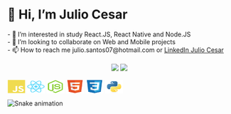 <h1> 👋 Hi, I’m Julio Cesar </h1>
<div>
- 👀 I’m interested in study React.JS, React Native and Node.JS</br>
- 💞️ I’m looking to collaborate on Web and Mobile projects</br>
- 📫 How to reach me julio.santos07@hotmail.com or <a href="https://www.linkedin.com/in/julio-cesar-080a631a6/" alt="Julio-LinkedIn">LinkedIn Julio Cesar</a></br>
</div></br>

<div align="center">
  <img height="180em" src="https://github-readme-stats.vercel.app/api?username=Julio-Cesar07&show_icons=true&theme=highcontrast&include_all_commits=true&count_private=true"/>
  <img height="180em" src="https://github-readme-stats.vercel.app/api/top-langs/?username=Julio-Cesar07&layout=compact&langs_count=7&theme=highcontrast"/>
</div>
<div style="display: inline_block"><br>
  <img align="center" alt="Julio-Js" height="30" width="40" src="https://raw.githubusercontent.com/devicons/devicon/master/icons/javascript/javascript-plain.svg">
  <img align="center" alt="Julio-React" height="30" width="40" src="https://raw.githubusercontent.com/devicons/devicon/master/icons/react/react-original.svg">
  <img align="center" alt="Julio-Node" height="30" width="40" src="https://raw.githubusercontent.com/devicons/devicon/master/icons/nodejs/nodejs-original.svg">
  <img align="center" alt="Julio-HTML" height="30" width="40" src="https://raw.githubusercontent.com/devicons/devicon/master/icons/html5/html5-original.svg">
  <img align="center" alt="Julio-CSS" height="30" width="40" src="https://raw.githubusercontent.com/devicons/devicon/master/icons/css3/css3-original.svg">
  <img align="center" alt="Julio-Python" height="30" width="40" src="https://raw.githubusercontent.com/devicons/devicon/master/icons/python/python-original.svg">
</div>

![Snake animation](https://github.com/Julio-Cesar07/Julio-Cesar07/blob/output/github-contribution-grid-snake.svg)

